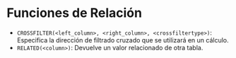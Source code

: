 # Funciones de Relación

- `CROSSFILTER(<left_column>, <right_column>, <crossfiltertype>)`: Especifica la dirección de filtrado cruzado que se utilizará en un cálculo.
- `RELATED(<column>)`: Devuelve un valor relacionado de otra tabla.

